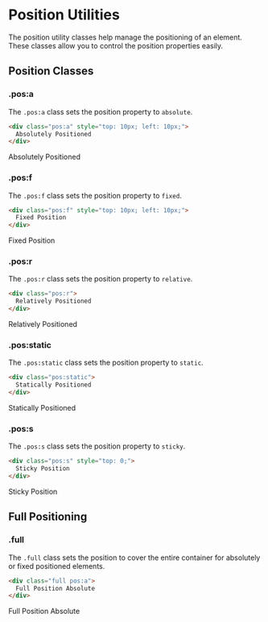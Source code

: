 
# Position Utilities

The position utility classes help manage the positioning of an element. These classes allow you to control the position properties easily.

## Position Classes

### .pos:a

The `.pos:a` class sets the position property to `absolute`.

```html
<div class="pos:a" style="top: 10px; left: 10px;">
  Absolutely Positioned
</div>
```

<div class="example pos:a" style="top: 10px; left: 10px;">
  Absolutely Positioned
</div>

### .pos:f

The `.pos:f` class sets the position property to `fixed`.

```html
<div class="pos:f" style="top: 10px; left: 10px;">
  Fixed Position
</div>
```

<div class="example pos:f" style="top: 10px; left: 10px;">
  Fixed Position
</div>

### .pos:r

The `.pos:r` class sets the position property to `relative`.

```html
<div class="pos:r">
  Relatively Positioned
</div>
```

<div class="example pos:r">
  Relatively Positioned
</div>

### .pos:static

The `.pos:static` class sets the position property to `static`.

```html
<div class="pos:static">
  Statically Positioned
</div>
```

<div class="example pos:static">
  Statically Positioned
</div>

### .pos:s

The `.pos:s` class sets the position property to `sticky`.

```html
<div class="pos:s" style="top: 0;">
  Sticky Position
</div>
```

<div class="example pos:s" style="top: 0;">
  Sticky Position
</div>

## Full Positioning

### .full

The `.full` class sets the position to cover the entire container for absolutely or fixed positioned elements.

```html
<div class="full pos:a">
  Full Position Absolute
</div>
```

<div class="example full pos:a">
  Full Position Absolute
</div>

